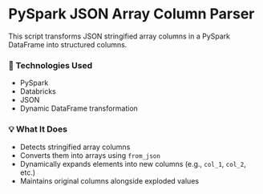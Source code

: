 # PySpark JSON Array Column Parser

This script transforms JSON stringified array columns in a PySpark DataFrame into structured columns.

### 🔧 Technologies Used
- PySpark
- Databricks
- JSON
- Dynamic DataFrame transformation

### 💡 What It Does
- Detects stringified array columns
- Converts them into arrays using `from_json`
- Dynamically expands elements into new columns (e.g., `col_1`, `col_2`, etc.)
- Maintains original columns alongside exploded values

